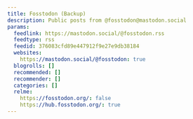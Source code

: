 ```yaml
---
title: Fosstodon (Backup)
description: Public posts from @fosstodon@mastodon.social
params:
  feedlink: https://mastodon.social/@fosstodon.rss
  feedtype: rss
  feedid: 376083cfd89e447912f9e27e9db38184
  websites:
    https://mastodon.social/@fosstodon: true
  blogrolls: []
  recommended: []
  recommender: []
  categories: []
  relme:
    https://fosstodon.org/: false
    https://hub.fosstodon.org/: true
---
```

